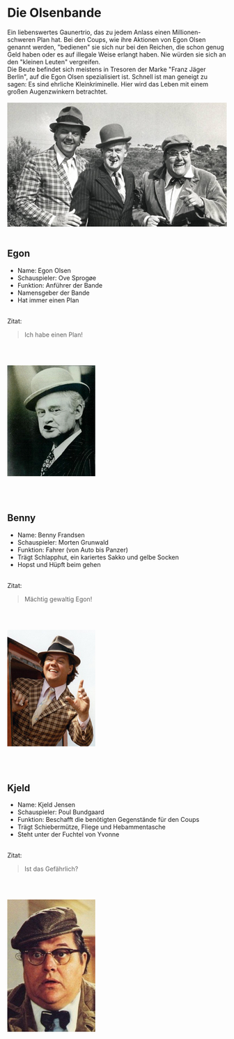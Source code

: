 # Die Olsenbande

Ein liebenswertes Gaunertrio, das zu jedem Anlass einen Millionen-schweren Plan hat.
Bei den Coups, wie ihre Aktionen von Egon Olsen genannt werden, "bedienen" sie sich nur bei den Reichen, die schon genug Geld haben oder es auf illegale Weise erlangt haben. 
Nie würden sie sich an den "kleinen Leuten" vergreifen. <br>
Die Beute befindet sich meistens in Tresoren der Marke "Franz Jäger Berlin", auf die Egon Olsen spezialisiert ist. 
Schnell ist man geneigt zu sagen: Es sind ehrliche Kleinkriminelle. Hier wird das Leben mit einem großen Augenzwinkern betrachtet.
<br><br>
<img src="images/Olsen_Banden.jpg"/>
<br><br>



## Egon
* Name: Egon Olsen
* Schauspieler: Ove Sprogøe
* Funktion: Anführer der Bande
* Namensgeber der Bande
* Hat immer einen Plan
<br><br>

Zitat:
> Ich habe einen Plan!

<br><br>

<img src="images/egon_portrait.png"/>
<br><br><br><br>




## Benny
* Name: Benny Frandsen
* Schauspieler: Morten Grunwald
* Funktion: Fahrer (von Auto bis Panzer)
* Trägt Schlapphut, ein kariertes Sakko und gelbe Socken
* Hopst und Hüpft beim gehen
<br><br>

Zitat:
> Mächtig gewaltig Egon!

<br><br>

<img src="images/benny_portrait.png"/>
<br><br><br><br>




## Kjeld
* Name: Kjeld Jensen
* Schauspieler: Poul Bundgaard
* Funktion: Beschafft die benötigten Gegenstände für den Coups
* Trägt Schiebermütze, Fliege und Hebammentasche
* Steht unter der Fuchtel von Yvonne
<br><br>

Zitat:
> Ist das Gefährlich?

<br><br>

<img src="images/kjelt_portrait.png"/>
<br><br><br><br>